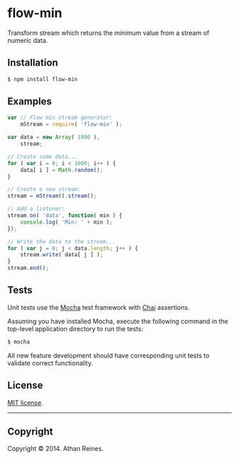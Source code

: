 flow-min
========

Transform stream which returns the minimum value from a stream of numeric data.


## Installation

``` bash
$ npm install flow-min
```


## Examples

``` javascript
var // Flow min stream generator:
	mStream = require( 'flow-min' );

var data = new Array( 1000 ),
	stream;

// Create some data...
for ( var i = 0; i < 1000; i++ ) {
	data[ i ] = Math.random();
}

// Create a new stream:
stream = mStream().stream();

// Add a listener:
stream.on( 'data', function( min ) {
	console.log( 'Min: ' + min );
});

// Write the data to the stream...
for ( var j = 0; j < data.length; j++ ) {
	stream.write( data[ j ] );
}
stream.end();
```

## Tests

Unit tests use the [Mocha](http://visionmedia.github.io/mocha) test framework with [Chai](http://chaijs.com) assertions.

Assuming you have installed Mocha, execute the following command in the top-level application directory to run the tests:

``` bash
$ mocha
```

All new feature development should have corresponding unit tests to validate correct functionality.


## License

[MIT license](http://opensource.org/licenses/MIT). 


---
## Copyright

Copyright &copy; 2014. Athan Reines.

